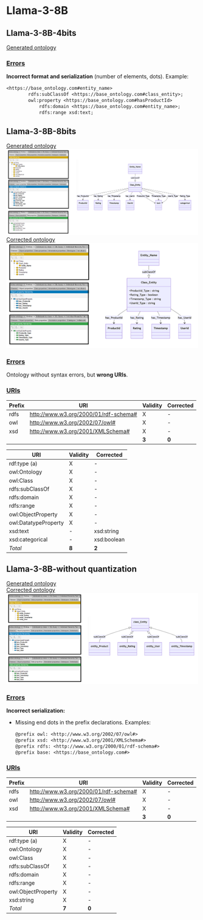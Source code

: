 # Llama-3-8B

## Llama-3-8B-4bits

[Generated ontology](./ontology_4bits.txt)

### [Errors](./ontology_4bits_notes.txt)

**Incorrect format and serialization** (number of elements, dots). Example:
```
<https://base_ontology.com#entity_name>
        rdfs:subClassOf <https://base_ontology.com#class_entity>;
        owl:property <https://base_ontology.com#hasProductId>
            rdfs:domain <https://base_ontology.com#entity_name>;
            rdfs:range xsd:text;
```

## Llama-3-8B-8bits

[Generated ontology](./ontology_8bits.txt)
<br>
![](./ontology_8bits.png)
<br>
[Corrected ontology](./ontology_8bits_corrected.txt)
<br>
![](./ontology_8bits_corrected.png)


### [Errors](./ontology_8bits_notes.txt)

Ontology without syntax errors, but **wrong URIs**.


### [URIs](./ontology_8bits_URIs.xlsx)

| Prefix | URI                                           | Validity | Corrected |
|--------|-----------------------------------------------|----------|-----------|
| rdfs   | http://www.w3.org/2000/01/rdf-schema#         | X        | -         |
| owl    | http://www.w3.org/2002/07/owl#                | X        | -         |
| xsd    | http://www.w3.org/2001/XMLSchema#             | X        | -         |
|        |                                               | **3**    | **0**     |


| URI                  | Validity | Corrected            |
|----------------------|----------|----------------------|
| rdf:type (a)         | X        | -                    |
| owl:Ontology         | X        | -                    |
| owl:Class            | X        | -                    |
| rdfs:subClassOf      | X        | -                    |
| rdfs:domain          | X        | -                    |
| rdfs:range           | X        | -                    |
| owl:ObjectProperty   | X        | -                    |
| owl:DatatypeProperty | X        | -                    |
| xsd:text             | -        | xsd:string           |
| xsd:categorical      | -        | xsd:boolean          |
| *Total*              | **8**    | **2**                |



## Llama-3-8B-without quantization

[Generated ontology](./ontology_all.txt)
<br>
[Corrected ontology](./ontology_all_corrected.txt)
<br>
![](./ontology_all_corrected.png)


### [Errors](./ontology_all_notes.txt)

**Incorrect serialization:**
-   Missing end dots in the prefix declarations. Examples:
    ```
    @prefix owl: <http://www.w3.org/2002/07/owl#>
    @prefix xsd: <http://www.w3.org/2001/XMLSchema#>
    @prefix rdfs: <http://www.w3.org/2000/01/rdf-schema#>
    @prefix base: <https://base_ontology.com#>
    ```

### [URIs](./ontology_all_URIs.xlsx)

| Prefix | URI                                           | Validity | Corrected |
|--------|-----------------------------------------------|----------|-----------|
| rdfs   | http://www.w3.org/2000/01/rdf-schema#         | X        | -         |
| owl    | http://www.w3.org/2002/07/owl#                | X        | -         |
| xsd    | http://www.w3.org/2001/XMLSchema#             | X        | -         |
|        |                                               | **3**    | **0**     |

| URI                  | Validity | Corrected            |
|----------------------|----------|----------------------|
| rdf:type (a)         | X        | -                    |
| owl:Ontology         | X        | -                    |
| owl:Class            | X        | -                    |
| rdfs:subClassOf      | X        | -                    |
| rdfs:domain          | X        | -                    |
| rdfs:range           | X        | -                    |
| owl:ObjectProperty   | X        | -                    |
| xsd:string           | X        | -                    |
| *Total*              | **7**    | **0**                |